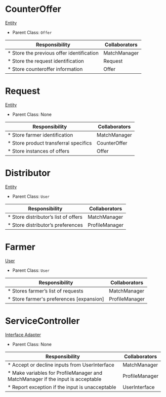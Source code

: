 # CounterOffer

<u>Entity</u>
- Parent Class: `Offer`

| Responsibility                            | Collaborators |
|-------------------------------------------|---------------|
| * Store the previous offer identification | MatchManager  |
| * Store the request identification        | Request       |
| * Store counteroffer information          | Offer         |


# Request

<u>Entity</u>
- Parent Class: None

| Responsibility                        | Collaborators |
|---------------------------------------|---------------|
| * Store farmer identification         | MatchManager  |
| * Store product transferral specifics | CounterOffer  |
| * Store instances of offers           | Offer         |


# Distributor

<u>Entity</u>
- Parent Class: `User`

| Responsibility                       | Collaborators  |
|--------------------------------------|----------------|
| * Store distributor’s list of offers | MatchManager   |
| * Store distributor’s preferences    | ProfileManager |


# Farmer

<u>User</u>
- Parent Class: `User`

| Responsibility                           | Collaborators  |
|------------------------------------------|----------------|
| * Stores farmer’s list of requests       | MatchManager   |
| * Store farmer's preferences [expansion] | ProfileManager |


# ServiceController

<u>Interface Adapter</u>
- Parent Class: None
 
| Responsibility                                                                  | Collaborators  |
|---------------------------------------------------------------------------------|----------------|
| * Accept or decline inputs from UserInterface                                   | MatchManager   |
| * Make variables for ProfileManager and MatchManager if the input is acceptable | ProfileManager |
| * Report exception if the input is unacceptable                                 | UserInterface  |

